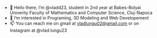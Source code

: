- 👋 Hello there, I’m @vladd23, student in 2nd year at Babes-Bolyai Univerity Faculty of Mathematics and Computer Science, Cluj-Napoca
- 👀 I’m interested in Programing, 3D Modeling and Web Developement
- 📫 You can reach me on gmail at vladlungu02@gmail.com or on Instagram at @vlad.lungu23


